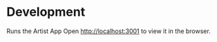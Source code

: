 # Development

Runs the Artist App
Open [http://localhost:3001](http://localhost:3001) to view it in the browser.
